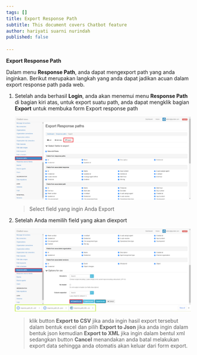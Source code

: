 ```yaml
---
tags: []
title: Export Response Path
subtitle: This document covers Chatbot feature
author: hariyati suarni nurindah
published: false

---
```

**Export Response Path**

Dalam menu **Response Path**, anda dapat mengexport path yang anda inginkan. Berikut merupakan langkah yang anda dapat jadikan acuan dalam export response path pada web.

1. Setelah anda berhasil **Login**, anda akan menemui menu **Response Path** di bagian kiri atas, untuk export suatu path, anda dapat mengklik bagian **Export** untuk membuka form Export response path

   ![](/uploads/responsepath7.PNG)

   > Select field yang ingin Anda Export
2. Setelah Anda memilih field yang akan diexport

   ![](/uploads/responsepath8.PNG)

   > klik button **Export to CSV** jika anda ingin hasil export tersebut dalam bentuk excel dan pilih **Export to Json** jika anda ingin dalam bentuk json kemudian **Export to XML** jika ingin dalam bentul xml sedangkan button **Cancel** menandakan anda batal melakukan export data sehingga anda otomatis akan keluar dari form export.